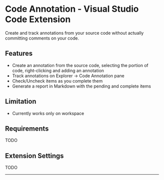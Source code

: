 # Code Annotation - Visual Studio Code Extension

Create and track annotations from your source code without actually committing comments on your code.

## Features

- Create an annotation from the source code, selecting the portion of code, right-clicking and adding an annotation
- Track annotations on Explorer -> Code Annotation pane
- Check/Uncheck items as you complete them
- Generate a report in Markdown with the pending and complete items

## Limitation

- Currently works only on workspace

## Requirements

TODO

## Extension Settings

TODO

-----------------------------------------------------------------------------------------------------------

